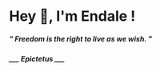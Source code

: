 <h1 title="head"> Hey 👋, I'm Endale !</h1>

**<h5><i>" Freedom is the right to live as we wish. "</i></h5>**

*<b>___ Epictetus ___</b>*
